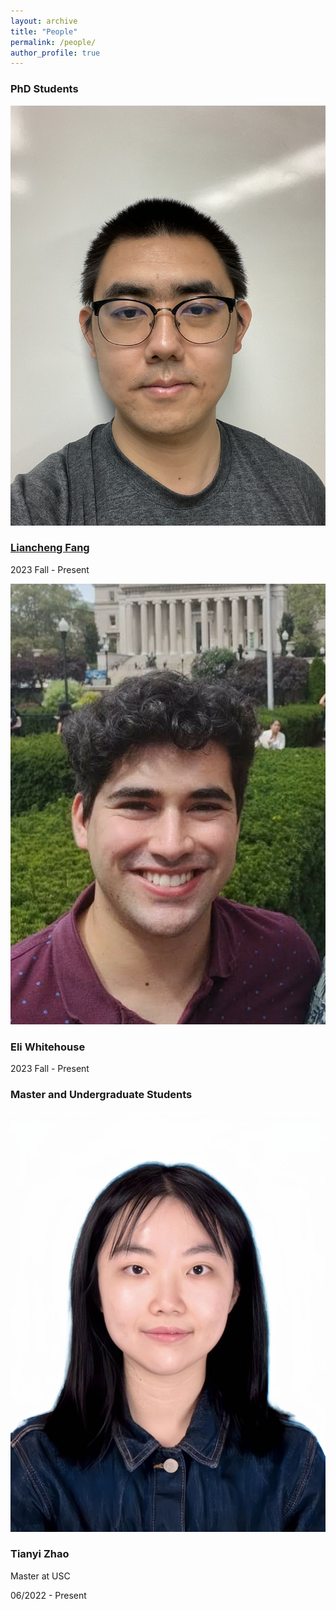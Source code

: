 ```yaml
---
layout: archive
title: "People"
permalink: /people/
author_profile: true
---
```


### PhD Students 
<div class="uk-grid-small uk-child-width-1-2@s" uk-grid>
	<div class="uk-card uk-card-default uk-grid-collapse uk-child-width-1-3@s uk-margin" uk-grid>
	    <div class="uk-card-media-left uk-cover-container">
	        <img src="/images/Liancheng_photo.jpg" alt="" uk-cover>
	        <canvas width="600" height="400"></canvas>
	    </div>
	    <div>
	        <div class="uk-card-body">
	            <h3 class="uk-card-title"><a href="https://fangliancheng.github.io/">Liancheng Fang</a></h3>
	            <p>2023 Fall - Present</p>
	        </div>
	    </div>
	</div>
	<div class="uk-card uk-card-default uk-grid-collapse uk-child-width-1-3@s uk-margin" uk-grid>
	    <div class="uk-card-media-left uk-cover-container">
	        <img src="/images/FB_IMG_1619195694795__01.jpg" alt="" uk-cover>
	        <canvas width="600" height="400"></canvas>
	    </div>
	    <div>
	        <div class="uk-card-body">
	            <h3 class="uk-card-title">Eli Whitehouse</h3>
	            <p>2023 Fall - Present</p>
	        </div>
	    </div>
	</div>
</div>


### Master and Undergraduate Students
<div class="uk-grid-small uk-child-width-1-2@s" uk-grid>
	<div class="uk-card uk-card-default uk-grid-collapse uk-child-width-1-3@s uk-margin" uk-grid>
	    <div class="uk-card-media-left uk-cover-container">
	        <img src="/images/WechatIMG493.jpeg" alt="" uk-cover>
	        <canvas width="600" height="400"></canvas>
	    </div>
	    <div>
	        <div class="uk-card-body">
	            <h3 class="uk-card-title">Tianyi Zhao</h3>
	            <p>Master at USC</p>
		    <p>06/2022 - Present</p>
	        </div>
	    </div>
	</div>
</div>

